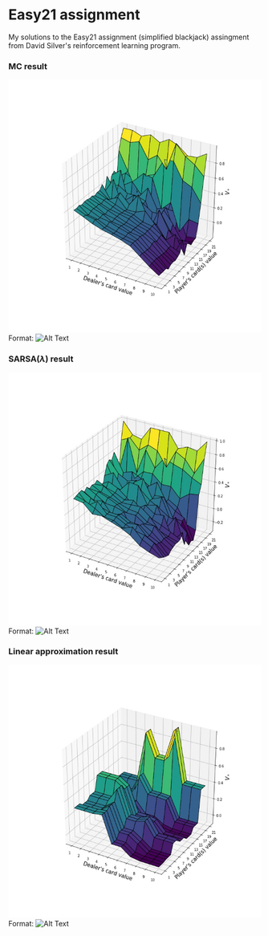 # Easy21 assignment

My solutions to the Easy21 assignment (simplified blackjack) assingment from David Silver's reinforcement learning program. 

### MC result

![MC Result](MC.jpg)
Format: ![Alt Text](url)

### SARSA($\lambda$) result

![MC Result](SARSA_lambda.jpg)
Format: ![Alt Text](url)

### Linear approximation result

![MC Result](linear_approximation.jpg)
Format: ![Alt Text](url)

